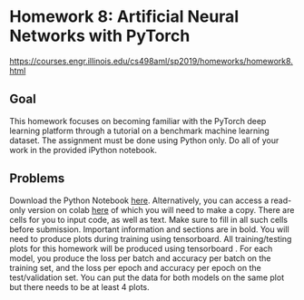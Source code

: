 # Homework 8: Artificial Neural Networks with PyTorch
 
https://courses.engr.illinois.edu/cs498aml/sp2019/homeworks/homework8.html

## Goal
This homework focuses on becoming familiar with the PyTorch deep learning platform through a tutorial on a benchmark machine learning dataset.
The assignment must be done using Python only. Do all of your work in the provided iPython notebook.

## Problems

Download the Python Notebook [here](http://courses.engr.illinois.edu/cs498aml/sp2019/homeworks/HW8.ipynb). Alternatively, you can access a read-only version on colab [here](https://colab.research.google.com/drive/136uMrN7hI2pQ1lclUxjc1KRvIlSZjQLT) of which you will need to make a copy.
There are cells for you to input code, as well as text. Make sure to fill in all such cells before submission. Important information and sections are in bold.
You will need to produce plots during training using tensorboard. All training/testing plots for this homework will be produced using tensorboard . For each model, you produce the loss per batch and accuracy per batch on the training set, and the loss per epoch and accuracy per epoch on the test/validation set. You can put the data for both models on the same plot but there needs to be at least 4 plots.
